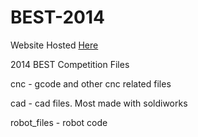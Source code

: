 BEST-2014
=========

Website Hosted [Here](http://team2583.org/BEST/2014)

2014 BEST Competition Files

cnc - gcode and other cnc related files

cad - cad files. Most made with soldiworks

robot_files - robot code
